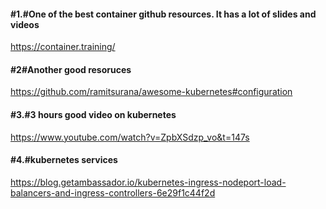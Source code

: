 #### #1.#One of the best container github resources. It has a lot of slides and videos

https://container.training/

#### #2#Another good resoruces
https://github.com/ramitsurana/awesome-kubernetes#configuration

#### #3.#3 hours good video on kubernetes
https://www.youtube.com/watch?v=ZpbXSdzp_vo&t=147s


#### #4.#kubernetes services
https://blog.getambassador.io/kubernetes-ingress-nodeport-load-balancers-and-ingress-controllers-6e29f1c44f2d
